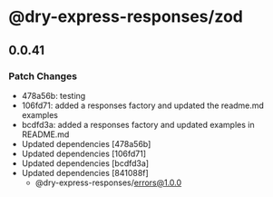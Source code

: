 # @dry-express-responses/zod

## 0.0.41

### Patch Changes

- 478a56b: testing
- 106fd71: added a responses factory and updated the readme.md examples
- bcdfd3a: added a responses factory and updated examples in README.md
- Updated dependencies [478a56b]
- Updated dependencies [106fd71]
- Updated dependencies [bcdfd3a]
- Updated dependencies [841088f]
  - @dry-express-responses/errors@1.0.0
